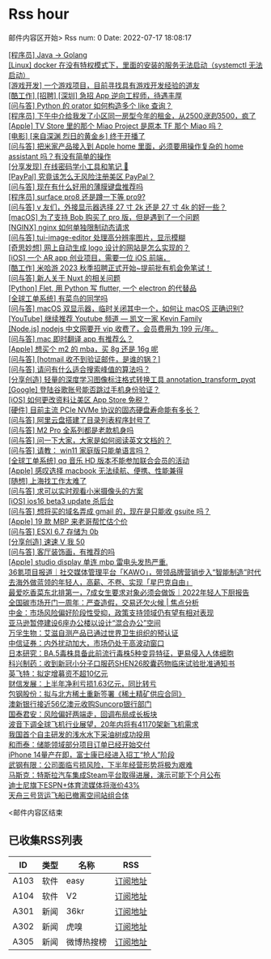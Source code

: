 # Rss hour

邮件内容区开始>
Rss num: 0  Date: 2022-07-17 18:08:17 <br/>

<a href='https://www.v2ex.com/t/866824#reply0'>[程序员] Java -> Golang</a><br/>
<a href='https://www.v2ex.com/t/866823#reply0'>[Linux] docker 在没有特权模式下，里面的安装的服务无法启动（systemctl 无法启动）</a><br/>
<a href='https://www.v2ex.com/t/866822#reply2'>[游戏开发] 一个游戏项目，目前寻找具有游戏开发经验的道友</a><br/>
<a href='https://www.v2ex.com/t/866820#reply0'>[酷工作] [招聘] [深圳] 急招 App 逆向工程师，待遇丰厚</a><br/>
<a href='https://www.v2ex.com/t/866819#reply0'>[问与答] Python 的 orator 如何构造多个 like 查询？</a><br/>
<a href='https://www.v2ex.com/t/866818#reply5'>[程序员] 下午中介给我发了小区同一房型今年的租金，从$2500 涨到$3500，疯了</a><br/>
<a href='https://www.v2ex.com/t/866817#reply3'>[Apple] TV Store 里的那个 Miao Project 是原本 TF 那个 Miao 吗？</a><br/>
<a href='https://www.v2ex.com/t/866814#reply0'>[电影] [来自深渊 烈日的黄金乡] 终于开播了</a><br/>
<a href='https://www.v2ex.com/t/866812#reply1'>[问与答] 把米家产品接入到 Apple home 里面，必须要用操作复杂的 home assistant 吗？有没有简单的操作</a><br/>
<a href='https://www.v2ex.com/t/866811#reply2'>[分享发现] 在线密码学小工具和笔记 🐶</a><br/>
<a href='https://www.v2ex.com/t/866808#reply2'>[PayPal] 究竟该怎么无风险注册美区 PayPal？</a><br/>
<a href='https://www.v2ex.com/t/866807#reply0'>[问与答] 现在有什么好用的薄膜键盘推荐吗</a><br/>
<a href='https://www.v2ex.com/t/866805#reply5'>[程序员] surface pro8 还是蹲一下等 pro9?</a><br/>
<a href='https://www.v2ex.com/t/866804#reply9'>[问与答] v 友们，外接显示器选择 27 寸 2k 还是 27 寸 4k 的好一些？</a><br/>
<a href='https://www.v2ex.com/t/866802#reply5'>[macOS] 为了支持 Bob 购买了 pro 版，但是遇到了一个问题</a><br/>
<a href='https://www.v2ex.com/t/866801#reply1'>[NGINX] nginx 如何单独限制动态请求</a><br/>
<a href='https://www.v2ex.com/t/866800#reply0'>[问与答] tui-image-editor 处理高分辨率图片，显示模糊</a><br/>
<a href='https://www.v2ex.com/t/866798#reply1'>[奇思妙想] 网上自动生成 logo 设计的网站是怎么实现的？</a><br/>
<a href='https://www.v2ex.com/t/866796#reply1'>[iOS] 一个 AR app 创业项目，需要一位 iOS 前端，</a><br/>
<a href='https://www.v2ex.com/t/866795#reply0'>[酷工作] 米哈游 2023 秋季招聘正式开始~提前批有机会免笔试！</a><br/>
<a href='https://www.v2ex.com/t/866794#reply2'>[问与答] 新人关于 Nuxt 的相关问题</a><br/>
<a href='https://www.v2ex.com/t/866792#reply0'>[Python] Flet, 用 Python 写 flutter, 一个 electron 的代替品</a><br/>
<a href='https://www.v2ex.com/t/866791#reply0'>[全球工单系统] 有菜鸟的同学吗</a><br/>
<a href='https://www.v2ex.com/t/866790#reply0'>[问与答] macOS 双显示器，临时关闭其中一个，如何让 macOS 正确识别?</a><br/>
<a href='https://www.v2ex.com/t/866789#reply0'>[YouTube] 继续推荐 Youtube 频道 — 凯文一家 Kevin Family</a><br/>
<a href='https://www.v2ex.com/t/866787#reply18'>[Node.js] nodejs 中文网要开 vip 收费了，会员费用为 199 元/年。</a><br/>
<a href='https://www.v2ex.com/t/866786#reply9'>[问与答] mac 即时翻译 app 有推荐么？</a><br/>
<a href='https://www.v2ex.com/t/866784#reply0'>[Apple] 想买个 m2 的 mba，买 8g 还是 16g 呢</a><br/>
<a href='https://www.v2ex.com/t/866782#reply0'>[问与答] [hotmail 收不到验证邮件，是谁的锅？]</a><br/>
<a href='https://www.v2ex.com/t/866781#reply6'>[问与答] 请问有什么适合搜索峰值的算法吗？</a><br/>
<a href='https://www.v2ex.com/t/866777#reply0'>[分享创造] 轻量的深度学习图像标注格式转换工具 annotation_transform_pyqt</a><br/>
<a href='https://www.v2ex.com/t/866776#reply2'>[Google] 登陆谷歌账号能否跳过手机身份验证？</a><br/>
<a href='https://www.v2ex.com/t/866775#reply27'>[iOS] 如何更改资料让美区 App Store 免税？</a><br/>
<a href='https://www.v2ex.com/t/866773#reply23'>[硬件] 目前主流 PCIe NVMe 协议的固态硬盘寿命能有多长？</a><br/>
<a href='https://www.v2ex.com/t/866772#reply1'>[问与答] 阿里云盘搭建了目录列表程序封号了</a><br/>
<a href='https://www.v2ex.com/t/866770#reply2'>[问与答] M2 Pro 全系列都是老款机身吗</a><br/>
<a href='https://www.v2ex.com/t/866769#reply17'>[问与答] 问一下大家，大家是如何阅读英文文档的？</a><br/>
<a href='https://www.v2ex.com/t/866766#reply1'>[问与答] 请教： win11 家庭版只能单语言吗？</a><br/>
<a href='https://www.v2ex.com/t/866765#reply2'>[全球工单系统] qq 音乐 HD 版本不能参加联合会员的活动</a><br/>
<a href='https://www.v2ex.com/t/866764#reply63'>[Apple] 感叹选择 macbook 无法续航、便携、性能兼得</a><br/>
<a href='https://www.v2ex.com/t/866762#reply22'>[随想] 上海找工作太难了</a><br/>
<a href='https://www.v2ex.com/t/866761#reply11'>[问与答] 求可以实时观看小米摄像头的方案</a><br/>
<a href='https://www.v2ex.com/t/866760#reply2'>[iOS] ios16 beta3 update 杀后台</a><br/>
<a href='https://www.v2ex.com/t/866759#reply16'>[问与答] 想将买的域名弄成 gmail 的，现在是只能收 gsuite 吗？</a><br/>
<a href='https://www.v2ex.com/t/866758#reply0'>[Apple] 19 款 MBP 来老哥帮忙估个价</a><br/>
<a href='https://www.v2ex.com/t/866757#reply2'>[问与答] ESXI 6.7 存储为 0b</a><br/>
<a href='https://www.v2ex.com/t/866754#reply12'>[分享创造] 速速 V 我 50</a><br/>
<a href='https://www.v2ex.com/t/866753#reply5'>[问与答] 客厅装饰画，有推荐的吗</a><br/>
<a href='https://www.v2ex.com/t/866752#reply5'>[Apple] studio display 单连 mbp 雷电头发热严重.</a><br/>
<a href='https://36kr.com/p/1831177132171523'>36氪项目报道｜社交媒体管理平台「KAWO」，带领品牌营销步入“智能制造”时代</a><br/>
<a href='https://36kr.com/p/1828578185938692'>去海外做蓝领的年轻人，高薪、不卷、实现「星巴克自由」</a><br/>
<a href='https://36kr.com/p/1828582977079042'>最爱吃香菜东北排第一，7成女生要求对象必须会做饭｜2022年轻人下厨报告</a><br/>
<a href='https://36kr.com/p/1823919645601921'>全国碳市场开门一周年：严查造假，交易还欠火候 | 焦点分析</a><br/>
<a href='https://36kr.com/newsflashes/1831376071090440'>中金：市场风险偏好阶段性受抑，政策支持领域仍有望有相对表现</a><br/>
<a href='https://36kr.com/newsflashes/1831361812898053'>亚马逊暂停建设6座办公楼以设计“混合办公”空间</a><br/>
<a href='https://36kr.com/newsflashes/1831361133830149'>万孚生物：艾滋自测产品已通过世界卫生组织的预认证</a><br/>
<a href='https://36kr.com/newsflashes/1831340306505986'>中信证券：内外扰动加大，市场仍处于高波动窗口</a><br/>
<a href='https://36kr.com/newsflashes/1831317570527495'>日本研究：BA.5毒株具备此前流行毒株5种变异特征，更易侵入人体细胞</a><br/>
<a href='https://36kr.com/newsflashes/1831283783000325'>科兴制药：收到新冠小分子口服药SHEN26胶囊药物临床试验批准通知书</a><br/>
<a href='https://36kr.com/newsflashes/1831273511084296'>英飞特：拟定增募资不超10亿元</a><br/>
<a href='https://36kr.com/newsflashes/1831272823185670'>财信发展：上半年净利亏损1.63亿元，同比转亏</a><br/>
<a href='https://36kr.com/newsflashes/1831269642821897'>包钢股份：拟与北方稀土重新签署《稀土精矿供应合同》</a><br/>
<a href='https://36kr.com/newsflashes/1831254011060232'>澳新银行接近56亿澳元收购Suncorp银行部门</a><br/>
<a href='https://36kr.com/newsflashes/1831251862069254'>国泰君安：风险偏好两端走，回调布局成长板块</a><br/>
<a href='https://36kr.com/newsflashes/1831222070861828'>波音下调全球飞机行业展望，20年内将有41170架新飞机需求</a><br/>
<a href='https://36kr.com/newsflashes/1831200434774281'>我国首个自主研发的浅水水下采油树成功投用</a><br/>
<a href='https://36kr.com/newsflashes/1831173463236615'>和而泰：储能领域部分项目订单已经开始交付</a><br/>
<a href='https://36kr.com/newsflashes/1831158087458824'>iPhone 14量产在即，富士康已经进入招工“抢人”阶段</a><br/>
<a href='https://36kr.com/newsflashes/1831123671720194'>武钢有限：公司面临亏损风险，下半年经营形势将极为艰难</a><br/>
<a href='https://36kr.com/newsflashes/1831122572599558'>马斯克：特斯拉汽车集成Steam平台取得进展，演示可能下个月公布</a><br/>
<a href='https://36kr.com/newsflashes/1831095543570694'>迪士尼旗下ESPN+体育流媒体将涨价43%</a><br/>
<a href='https://36kr.com/newsflashes/1831034230497537'>天舟三号货运飞船已撤离空间站组合体</a><br/>


<邮件内容区结束

## 已收集RSS列表

| ID | 类型 | 名称  | RSS  |
| -- | -- | -- | -- | 
| A103  | 软件 | easy | [订阅地址](http://rsshub.v2fy.com:1200/weibo/user/1088413295) |
| A104  | 软件 | V2  | [订阅地址](http://www.v2ex.com/index.xml) |
| A301  | 新闻 | 36kr | [订阅地址](https://www.36kr.com/feed) |
| A302  | 新闻 | 虎嗅 | [订阅地址](https://www.huxiu.com/rss/0.xml) |
| A305  | 新闻 | 微博热搜榜 | [订阅地址](https://rsshub.app/weibo/search/hot) |
